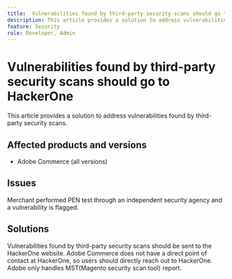 ```yaml
---
title:  Vulnerabilities found by third-party security scans should go to [!DNL HackerOne]
description: This article provides a solution to address vulnerabilities found by third-party security scans.
feature: Security
role: Developer, Admin
---
```

# Vulnerabilities found by third-party security scans should go to HackerOne

This article provides a solution to address vulnerabilities found by third-party security scans.

## Affected products and versions

* Adobe Commerce (all versions)

## Issues

Merchant performed PEN test through an independent security agency and a vulnerability is flagged.

## Solutions

Vulnerabilities found by third-party security scans should be sent to the HackerOne website. Adobe Commerce does not have a direct point of contact at HackerOne, so users should directly reach out to HackerOne. Adobe only handles MST(Magento security scan tool) report.
